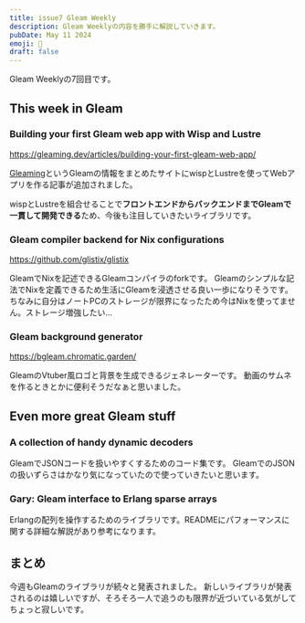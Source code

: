 ```yaml
---
title: issue7 Gleam Weekly
description: Gleam Weeklyの内容を勝手に解説していきます。
pubDate: May 11 2024
emoji: 🦊
draft: false
---
```


Gleam Weeklyの7回目です。

## This week in Gleam

### Building your first Gleam web app with Wisp and Lustre

https://gleaming.dev/articles/building-your-first-gleam-web-app/

[Gleaming](https://gleaming.dev/)というGleamの情報をまとめたサイトにwispとLustreを使ってWebアプリを作る記事が追加されました。

wispとLustreを組合せることで**フロントエンドからバックエンドまでGleamで一貫して開発できる**ため、今後も注目していきたいライブラリです。

### Gleam compiler backend for Nix configurations

https://github.com/glistix/glistix

GleamでNixを記述できるGleamコンパイラのforkです。
Gleamのシンプルな記法でNixを定義できるため生活にGleamを浸透させる良い一歩になりそうです。
ちなみに自分はノートPCのストレージが限界になったため今はNixを使ってません。ストレージ増強したい...

### Gleam background generator

https://bgleam.chromatic.garden/

GleamのVtuber風ロゴと背景を生成できるジェネレーターです。
動画のサムネを作るときとかに便利そうだなぁと思いました。

## Even more great Gleam stuff

### A collection of handy dynamic decoders

GleamでJSONコードを扱いやすくするためのコード集です。
GleamでのJSONの扱いずらさはかなり気になっていたので使っていきたいと思います。

### Gary: Gleam interface to Erlang sparse arrays

Erlangの配列を操作するためのライブラリです。READMEにパフォーマンスに関する詳細な解説があり参考になります。

## まとめ

今週もGleamのライブラリが続々と発表されました。
新しいライブラリが発表されるのは嬉しいですが、そろそろ一人で追うのも限界が近づいている気がしてちょっと寂しいです。
